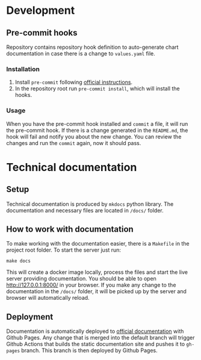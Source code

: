 # Development

## Pre-commit hooks

Repository contains repository hook definition to auto-generate chart documentation in case there is a change to `values.yaml` file.

### Installation

1. Install `pre-commit` following [official instructions](https://pre-commit.com/#install).
2. In the repository root run `pre-commit install`, which will install the hooks.

### Usage

When you have the pre-commit hook installed and `commit` a file, it will run the pre-commit hook. If there is a change generated in the `README.md`, the hook will fail and notify you about the new change. You can review the changes and run the `commit` again, now it should pass.


# Technical documentation

## Setup

Technical documentation is produced by `mkdocs` python library. The documentation and necessary files are located in `/docs/` folder.

## How to work with documentation

To make working with the documentation easier, there is a `Makefile` in the project root folder. To start the server just run:

    make docs

This will create a docker image locally, process the files and start the live server providing documentation. You should be able to open http://127.0.0.1:8000/ in your browser. If you make any change to the documentation in the `/docs/` folder, it will be picked up by the server and browser will automatically reload.

## Deployment

Documentation is automatically deployed to [official documentation](https://atlassian.github.io/data-center-helm-charts/) with Github Pages. Any change that is merged into the default branch will trigger Github Actions that builds the static documentation site and pushes it to `gh-pages` branch. This branch is then deployed by Github Pages.